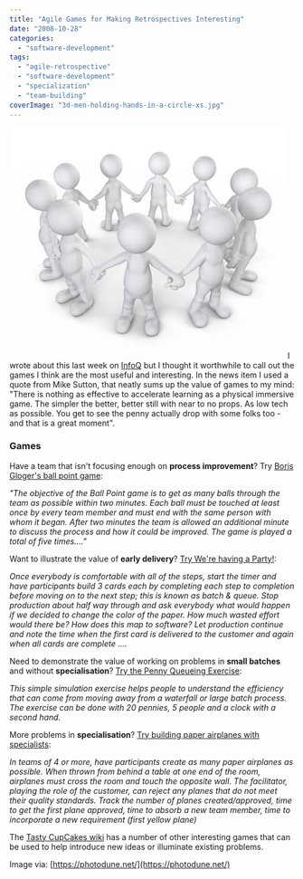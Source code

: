 ```yaml
---
title: "Agile Games for Making Retrospectives Interesting"
date: "2008-10-28"
categories: 
  - "software-development"
tags: 
  - "agile-retrospective"
  - "software-development"
  - "specialization"
  - "team-building"
coverImage: "3d-men-holding-hands-in-a-circle-xs.jpg"
---
```


![3D men holding hands in a circle. - image by PhotoDune](images/3d-men-holding-hands-in-a-circle-xs.jpg) I wrote about this last week on [InfoQ](https://www.infoq.com/news/2008/10/agile-games/) but I thought it worthwhile to call out the games I think are the most useful and interesting. In the news item I used a quote from Mike Sutton, that neatly sums up the value of games to my mind: "There is nothing as effective to accelerate learning as a physical immersive game. The simpler the better, better still with near to no props. As low tech as possible. You get to see the penny actually drop with some folks too - and that is a great moment".

### Games

Have a team that isn't focusing enough on **process improvement**? Try [Boris Gloger's ball point game](https://www.infoq.com/news/2008/10/agile-games/):

_"The objective of the Ball Point game is to get as many balls through the team as possible within two minutes. Each ball must be touched at least once by every team member and must end with the same person with whom it began. After two minutes the team is allowed an additional minute to discuss the process and how it could be improved. The game is played a total of five times...."_

Want to illustrate the value of **early delivery**? [Try We're having a Party!](https://tastycupcakes.org/2009/06/were-having-a-party/):

_Once everybody is comfortable with all of the steps, start the timer and have participants build 3 cards each by completing each step to completion before moving on to the next step; this is known as batch & queue. Stop production about half way through and ask everybody what would happen if we decided to change the color of the paper. How much wasted effort would there be? How does this map to software? Let production continue and note the time when the first card is delivered to the customer and again when all cards are complete ...._

Need to demonstrate the value of working on problems in **small batches** and without **specialisation**? [Try the Penny Queueing Exercise](https://www.agileadvice.com/2005/12/19/uncategorized/penny-queueing-exercise-lean-process/#:~:text=The%20exercise%20simulates%20processing%20work,the%20process%20and%20times%20it.):

_This simple simulation exercise helps people to understand the efficiency that can come from moving away from a waterfall or large batch process. The exercise can be done with 20 pennies, 5 people and a clock with a second hand._

More problems in **specialisation**? [Try building paper airplanes with specialists](https://tastycupcakes.org/2009/06/you-are-not-in-control/):

_In teams of 4 or more, have participants create as many paper airplanes as possible. When thrown from behind a table at one end of the room, airplanes must cross the room and touch the opposite wall. The facilitator, playing the role of the customer, can reject any planes that do not meet their quality standards. Track the number of planes created/approved, time to get the first plane approved, time to absorb a new team member, time to incorporate a new requirement (first yellow plane)_

The [Tasty CupCakes wiki](https://www.tastycupcakes.org/) has a number of other interesting games that can be used to help introduce new ideas or illuminate existing problems.

Image via: [https://photodune.net/](https://photodune.net/)
